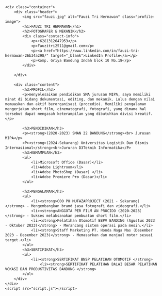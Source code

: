 
<html lang="id">
<head>
    <meta charset="UTF-8">
    <meta name="viewport" content="width=device-width, initial-scale=1.0">
    <title>Resume Fauzi Tri Hermawan</title>
    <link rel="stylesheet" href="style.css">
</head>

    <div class="container">
        <div class="header">
            <img src="fauzi.jpg" alt="Fauzi Tri Hermawan" class="profile-image">
            <h1>FAUZI TRI HERMAWAN</h1>
            <h2>FOTOGRAFER & MEKANIK</h2>
            <div class="contact-info">
                <p>+6281312647953</p>
                <p>Fauzitri2511@gmail.com</p>
                <p><a href="https://www.linkedin.com/in/fauzi-tri-hermawan-26b34a298/" target="_blank">LinkedIn Profile</a></p>
                <p>Komp. Griya Bandung Indah blok 10 No.18</p>
            </div>
       
        </div>

        <div class="content">
            <h3>PROFIL</h3>
            <p>menyelesaikan pendidikan SMA jurusan MIPA, saya memiliki minat di bidang dokumentasi, editing, dan mekanik. Lulus dengan nilai memuaskan dan aktif berorganisasi (procedio). Memiliki pengalaman mengerjakan short film, cinematografi, fotografi, yang dimana hal tersebut dapat mengasah keterampilan yang dibutuhkan divisi kreatif.</p>

            <h3>PENDIDIKAN</h3>
            <p><strong>(2020-2023) SMAN 22 BANDUNG</strong><br> Jurusan MIPA</p>
            <P><strong>(2024-Sekarang) Universitas Logistik Dan Bisnis Internasional</strong><br>Jururan D3Teknik Informatika</P>
            <h3>KEMAMPUAN</h3>
            <ul>
                <li>Microsoft Office (Dasar)</li>
                <li>Adobe Lightroom</li>
                <li>Adobe PhotoShop (Dasar) </li>
                <li>Adobe Premiere Pro (Dasar)</li>
            </ul>

            <h3>PENGALAMAN</h3>
            <ul>
                <li><strong>COO PH MUFAZAPROJECT (2021 - Sekarang)</strong> - Mengembangkan brand jasa fotografi dan videografi.</li>
                <li><strong>ANGGOTA PER FILM AN PROCIDO (2020-2023)</strong> - Sukses melaksanakan pembuatan short film.</li>
                <li><strong>Pelatihan Otomotif BBPV BANDING (Agustus 2023 - Oktober 2023)</strong> - Merancang sistem operasi pada mesin.</li>
                <li><strong>Staff Marketing PT. Honda Naga Mas (Desember 2023 - Desember 2023)</strong> - Memasarkan dan menjual motor sesuai target.</li>
            </ul>
            <h3>SERTIFIKAT</h3>
            <ul>
                <li><strong>SERTIFIKAT BNSP PELATIHAN OTOMOTIF </strong> 
                    <li><strong>SERTIFIKAT PELATIHAN BALAI BESAR PELATIHAN VOKASI DAN PRODUKTIVITAS BANDUNG </strong> 
            </ul>
        </div>
    </div>
    <script src="script.js"></script>
</body>
</html>
